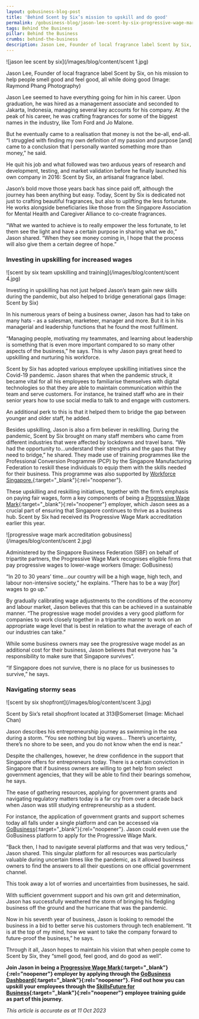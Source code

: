 ```yaml
---
layout: gobusiness-blog-post
title: 'Behind Scent by Six’s mission to upskill and do good'
permalink: /gobusiness-blog/jason-lee-scent-by-six-progressive-wage-mark-upskilling
tags: Behind the Business
pillar: Behind the Business
crumbs: behind-the-business
description: Jason Lee, Founder of local fragrance label Scent by Six, on the need for upskilling, progressive wages and finding purpose in his work.
---
```


![jason lee scent by six](/images/blog/content/scent 1.jpg)
<figcaption>Jason Lee, Founder of local fragrance label Scent by Six, on his mission to help people smell good and feel good, all while doing good (Image: Raymond Phang Photography)</figcaption>

Jason Lee seemed to have everything going for him in his career. Upon graduation, he was hired as a management associate and seconded to Jakarta, Indonesia, managing several key accounts for his company. At the peak of his career, he was crafting fragrances for some of the biggest names in the industry, like Tom Ford and Jo Malone.

But he eventually came to a realisation that money is not the be-all, end-all. “I struggled with finding my own definition of my passion and purpose [and] came to a conclusion that I personally wanted something more than money,” he said. 

He quit his job and what followed was two arduous years of research and development, testing, and market validation before he finally launched his own company in 2016: Scent by Six, an artisanal fragrance label. 

Jason’s bold move those years back has since paid off, although the journey has been anything but easy. Today, Scent by Six is dedicated not just to crafting beautiful fragrances, but also to uplifting the less fortunate. He works alongside beneficiaries like those from the Singapore Association for Mental Health and Caregiver Alliance to co-create fragrances. 

“What we wanted to achieve is to really empower the less fortunate, to let them see the light and have a certain purpose in sharing what we do,” Jason shared. “When they see money coming in, I hope that the process will also give them a certain degree of hope.”

### Investing in upskilling for increased wages

![scent by six team upskilling and training](/images/blog/content/scent 4.jpg)
<figcaption>Investing in upskilling has not just helped Jason’s team gain new skills during the pandemic, but also helped to bridge generational gaps (Image: Scent by Six)</figcaption>

In his numerous years of being a business owner, Jason has had to take on many hats - as a salesman, marketeer, manager and more. But it is in his managerial and leadership functions that he found the most fulfilment. 

“Managing people, motivating my teammates, and learning about leadership is something that is even more important compared to so many other aspects of the business,” he says. This is why Jason pays great heed to upskilling and nurturing his workforce. 

Scent by Six has adopted various employee upskilling initiatives since the Covid-19 pandemic. Jason shares that when the pandemic struck, it became vital for all his employees to familiarise themselves with digital technologies so that they are able to maintain communication within the team and serve customers. For instance, he trained staff who are in their senior years how to use social media to talk to and engage with customers. 

An additional perk to this is that it helped them to bridge the gap between younger and older staff, he added. 

Besides upskilling, Jason is also a firm believer in reskilling. During the pandemic, Scent by Six brought on many staff members who came from different industries that were affected by lockdowns and travel bans. “We had the opportunity to…understand their strengths and the gaps that they need to bridge,” he shared. They made use of training programmes like the Professional Conversion Programme (PCP) by the Singapore Manufacturing Federation to reskill these individuals to equip them with the skills needed for their business. This programme was also supported by [Workforce Singapore.](https://www.wsg.gov.sg){:target="_blank"}{:rel="noopener"}. 

These upskilling and reskilling initiatives, together with the firm’s emphasis on paying fair wages, form a key components of being a [Progressive Wage Mark](https://www.gobusiness.gov.sg/accreditation/pwmark){:target="_blank"}{:rel="noopener"} employer, which Jason sees as a crucial part of ensuring that Singapore continues to thrive as a business hub. Scent by Six had received its Progressive Wage Mark accreditation earlier this year. 

![progressive wage mark accreditation gobusiness](/images/blog/content/scent 2.jpg)
<figcaption>Administered by the Singapore Business Federation (SBF) on behalf of tripartite partners, the Progressive Wage Mark recognises eligible firms that pay progressive wages to lower-wage workers (Image: GoBusiness)</figcaption>

“In 20 to 30 years’ time…our country will be a high wage, high tech, and labour non-intensive society,” he explains. “There has to be a way [for] wages to go up.” 

By gradually calibrating wage adjustments to the conditions of the economy and labour market, Jason believes that this can be achieved in a sustainable manner. “The progressive wage model provides a very good platform for companies to work closely together in a tripartite manner to work on an appropriate wage level that is best in relation to what the average of each of our industries can take.” 

While some business owners may see the progressive wage model as an additional cost for their business, Jason believes that everyone has “a responsibility to make sure that Singapore survives”. 

“If Singapore does not survive, there is no place for us businesses to survive,” he says.

### Navigating stormy seas

![scent by six shopfront](/images/blog/content/scent 3.jpg)
<figcaption>Scent by Six’s retail shopfront located at 313@Somerset (Image: Michael Chan)</figcaption>

Jason describes his entrepreneurship journey as swimming in the sea during a storm. “You see nothing but big waves… There’s uncertainty, there’s no shore to be seen, and you do not know when the end is near.” 

Despite the challenges, however, he drew confidence in the support that Singapore offers for entrepreneurs today. There is a certain conviction in Singapore that if business owners are willing to get help from select government agencies, that they will be able to find their bearings somehow, he says. 

The ease of gathering resources, applying for government grants and navigating regulatory matters today is a far cry from over a decade back when Jason was still studying entrepreneurship as a student. 

For instance, the application of government grants and support schemes today all falls under a single platform and can be accessed via [GoBusiness](http://gobusiness.gov.sg){:target="_blank"}{:rel="noopener"}. Jason could even use the GoBusiness platform to apply for the Progressive Wage Mark. 

“Back then, I had to navigate several platforms and that was very tedious,” Jason shared. This singular platform for all resources was particularly valuable during uncertain times like the pandemic, as it allowed business owners to find the answers to all their questions on one official government channel. 

This took away a lot of worries and uncertainties from businesses, he said.

With sufficient government support and his own grit and determination, Jason has successfully weathered the storm of bringing his fledgling business off the ground and the hurricane that was the pandemic. 

Now in his seventh year of business, Jason is looking to remodel the business in a bid to better serve his customers through tech enablement. “It is at the top of my mind, how we want to take the company forward to future-proof the business,” he says. 

Through it all, Jason hopes to maintain his vision that when people come to Scent by Six, they “smell good, feel good, and do good as well”.

<b>Join Jason in being a [Progressive Wage Mark](https://www.gobusiness.gov.sg/accreditation/pwmark/){:target="_blank"}{:rel="noopener"} employer by applying through the [GoBusiness Dashboard](https://dashboard.gobusiness.gov.sg/login){:target="_blank"}{:rel="noopener"}. Find out how you can upskill your employees through the [SkillsFuture for Business](https://skillsfuture.gobusiness.gov.sg/){:target="_blank"}{:rel="noopener"} employee training guide as part of this journey.</b>

<em> This article is accurate as at 11 Oct 2023</em>